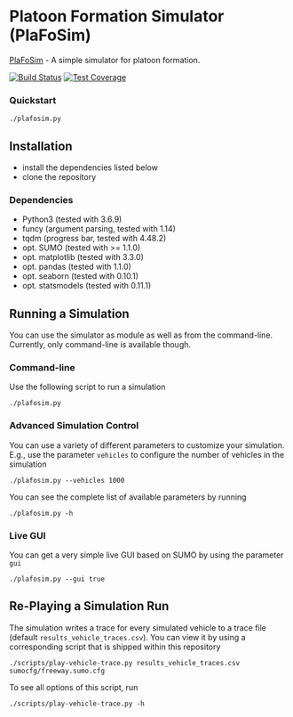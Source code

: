 # Platoon Formation Simulator (PlaFoSim)

[PlaFoSim](https://www.plafosim.de) - A simple simulator for platoon formation.

[![Build Status](https://drone.tkn.tu-berlin.de/api/badges/CCS/plafosim/status.svg)](https://drone.tkn.tu-berlin.de/CCS/plafosim)
[![Test Coverage](https://plafosim.de/coverage/coverage.svg)](https://drone.tkn.tu-berlin.de/CCS/plafosim)

### Quickstart

```./plafosim.py```

## Installation

- install the dependencies listed below
- clone the repository

### Dependencies

- Python3 (tested with 3.6.9)
- funcy (argument parsing, tested with 1.14)
- tqdm (progress bar, tested with 4.48.2)
- opt. SUMO (tested with >= 1.1.0)
- opt. matplotlib (tested with 3.3.0)
- opt. pandas (tested with 1.1.0)
- opt. seaborn (tested with 0.10.1)
- opt. statsmodels (tested with 0.11.1)

## Running a Simulation

You can use the simulator as module as well as from the command-line.
Currently, only command-line is available though.

### Command-line

Use the following script to run a simulation

```./plafosim.py```

### Advanced Simulation Control

You can use a variety of different parameters to customize your simulation.
E.g., use the parameter `vehicles` to configure the number of vehicles in the simulation

```./plafosim.py --vehicles 1000```

You can see the complete list of available parameters by running

```./plafosim.py -h```

### Live GUI

You can get a very simple live GUI based on SUMO by using the parameter `gui`

```./plafosim.py --gui true```

## Re-Playing a Simulation Run

The simulation writes a trace for every simulated vehicle to a trace file (default `results_vehicle_traces.csv`).
You can view it by using a corresponding script that is shipped within this repository

```./scripts/play-vehicle-trace.py results_vehicle_traces.csv sumocfg/freeway.sumo.cfg```

To see all options of this script, run

```./scripts/play-vehicle-trace.py -h```
